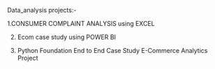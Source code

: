 Data_analysis projects:-

1.CONSUMER COMPLAINT ANALYSIS using EXCEL

2. Ecom case study using POWER BI

3. Python Foundation End to End Case Study E-Commerce Analytics Project

